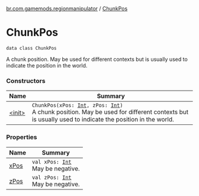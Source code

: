 [br.com.gamemods.regionmanipulator](../index.md) / [ChunkPos](./index.md)

# ChunkPos

`data class ChunkPos`

A chunk position. May be used for different contexts but is usually used to indicate the position in the world.

### Constructors

| Name | Summary |
|---|---|
| [&lt;init&gt;](-init-.md) | `ChunkPos(xPos: `[`Int`](https://kotlinlang.org/api/latest/jvm/stdlib/kotlin/-int/index.html)`, zPos: `[`Int`](https://kotlinlang.org/api/latest/jvm/stdlib/kotlin/-int/index.html)`)`<br>A chunk position. May be used for different contexts but is usually used to indicate the position in the world. |

### Properties

| Name | Summary |
|---|---|
| [xPos](x-pos.md) | `val xPos: `[`Int`](https://kotlinlang.org/api/latest/jvm/stdlib/kotlin/-int/index.html)<br>May be negative. |
| [zPos](z-pos.md) | `val zPos: `[`Int`](https://kotlinlang.org/api/latest/jvm/stdlib/kotlin/-int/index.html)<br>May be negative. |
